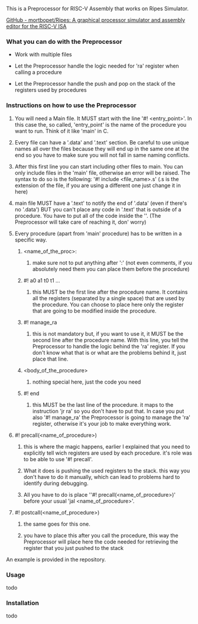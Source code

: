This is a Preprocessor for RISC-V Assembly that works on Ripes Simulator.

[GitHub - mortbopet/Ripes: A graphical processor simulator and assembly editor for the RISC-V ISA](https://github.com/mortbopet/Ripes)

### What you can do with the Preprocessor



- Work with multiple files

- Let the Preprocessor handle the logic needed for 'ra' register when calling a procedure

- Let the Preprocessor handle the push and pop on the stack of the registers used by procedures

### Instructions on how to use the Preprocessor

1. You will need a Main file. It MUST start with the line '#! <entry_point>'. In this case the, so called, 'entry_point' is the name of the procedure you want to run. Think of it like 'main' in C.

2. Every file can have a '.data' and '.text' section. Be careful to use unique names all over the files because they will end up in the same one at the end so you have to make sure you will not fall in same naming conflicts.

3. After this first line you can start including other files to main. You can only include files in the 'main' file, otherwise an error will be raised. The syntax to do so is the following: '#! include <file_name>.s' (.s is the extension of the file, if you are using a different one just change it in here)

4. main file MUST have a '.text' to notify the end of '.data' (even if there's no '.data') BUT you can't place any code in '.text' that is outside of a procedure. You have to put all of the code inside the ''. (The Preprocessor will take care of reaching it, don' worry)

5. Every procedure (apart from 'main' procedure) has to be written in a specific way. 
   
   1. <name_of_the_proc>: 
      
      1. make sure not to put anything after ':' (not even comments, if you absolutely need them you can place them before the procedure)
   
   2. #! a0 a1 t0 t1 ... 
      
      1. this MUST be the first line after the procedure name. It contains all the registers (separated by a single space) that are used by the procedure. You can choose to place here only the register that are going to be modified inside the procedure. 
   
   3. #! manage_ra 
      
      1. this is not mandatory but, if you want to use it, it MUST be the second line after the procedure name. With this line, you tell the Preprocessor to handle the logic behind the 'ra' register. If you don't know what that is or what are the problems behind it, just place that line.
   
   4. <body_of_the_procedure>
      
      1. nothing special here, just the code you need
   
   5. #! end
      
      1. this MUST be the last line of the procedure. it maps to the instruction 'jr ra' so you don't have to put that. In case you put also '#! manage_ra' the Preprocessor is going to manage the 'ra' register, otherwise it's your job to make everything work.

6. #! precall(<name_of_procedure>)
   
   1. this is where the magic happens, earlier I explained that you need to explicitly tell wich registers are used by each procedure. it's role was to be able to use '#! precall'. 
   
   2. What it does is pushing the used registers to the stack. this way you don't have to do it manually, which can lead to problems hard to identify during debugging.
   
   3. All you have to do is place ''#! precall(<name_of_procedure>)' before your usual 'jal <name_of_procedure>'.

7. #! postcall(<name_of_procedure>)
   
   1. the same goes for this one.
   
   2. you have to place this after you call the procedure, this way the Preprocessor will place here the code needed for retrieving the register that you just pushed to the stack

An example is provided in the repository.



### Usage

todo



### Installation

todo
